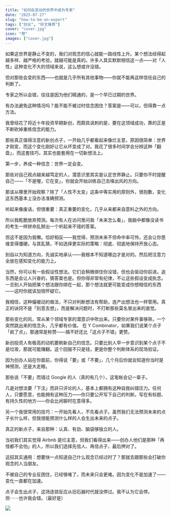 ```yaml
---
title: "如何在变动的世界中成为专家"
date: "2025-07-27"
slug: "how-to-be-an-expert"
tags: ["创业", "好文推荐"]
cover: "cover.jpg"
icon: "😎"
images: ["cover.jpg"]
---
```

如果这世界是静止不变的，我们对观念的信心就能一路线性上升。某个想法经得起越多样、越严格的考验，就越可能是真的。许多人其实默默相信这一点——对「人性」这种变化不大的领域来说，这么想或许没错。



但对那些会变的东西——也就是几乎所有其他事物——你就不能再这样信任自己的判断了。



专家之所以会错，往往是因为他们精通的，是一个早已过期的世界。



有办法避免这种情况吗？能不能不被过时信念困住？答案是——可以，但得靠一点方法。



我曾经花了将近十年投资早期新创，而颇具讽刺的是，要在这领域成功，靠的正是不断砍掉重练信念的能力。



那些真正值得注意的新创点子，一开始几乎都看起来像烂主意，原因很简单：世界才刚变，而这个变化刚好让它从坏变成了对。我花了很多时间学会分辨这种「翻盘」，而这套技巧，其实也能套用在一切新想法上。



第一步，养成一种信念：世界一定会变。



那些对自己观点越来越笃定的人，潜意识里其实是认定世界静止。只要你不时提醒自己——「不是喔，它在变」，你就会开始训练自己去嗅出风的方向。



那该从哪里开始观察？除了「人性不太变」这条中等实用的原则外，很抱歉，变化这东西基本上没办法准确预测。



听起来像废话，但很重要：真正重要的变化，几乎从来都来自意料之外的方向。



所以我乾脆放弃预测。每次有人在访问里问我「未来怎么看」，我脑中都像没读书的考生一样拼命乱掰出一个听起来不错的答案。



但这不是因为我懒。恰好相反——我觉得，预测未来不但命中率可怜，还会让你思维变得僵硬。与其乱猜，不如选择更实际的策略：彻底、彻底地保持开放心态。



别自以为知道方向，先诚实地承认——我根本不知道哪边才是对的。然后把注意力全放在感知变化的能力上。



当然，你可以有一些假设性想法。它们会稍微绑住你没错，但也会驱动你前进。追东西是会让人兴奋的，猜答案也是。但你得非常有纪律，不让这些假设变成执念。
一旦别人开始把某个想法跟你绑在一起，那个想法就更可能变成你想相信的东西——这时你就该加倍怀疑它。



我相信，这种偏被动的做法，不只对判断想法有帮助，连产出想法也一样管用。真正的诀窍不是「刻意去想」，而是解决问题时，不打断那些莫名冒出来的直觉。



那些变化的风，常从某个领域专家的潜意识中吹出来。只要你对某件事够熟，一个突然跳出来的怪念头，几乎都有价值。
在 Y Combinator，如果我们说某个点子「疯了点」，那通常是称赞——搞不好还比「这点子不错」更赞。



新创投资人有极高的动机要刷新自己的信念。只要比别人早一步意识到某个点子不是垃圾，那就可能赚翻。这个回报不只是钱，更是你整个判断体系的现场验证。



因为创办人站在你面前，你得说「要」或「不要」，几个月后你就会知道你当时是神预测，还是大走眼。



那些说「不要」而错过 Google 的人（真的有几个），这笔帐会记一辈子。



凡是对想法要「下注」而非只评论的人，基本上都拥有这种自我纠错压力。任何人，只要愿意，也能拥有这种压力——你只要公开写下自己的判断。写在有标题、有持久性的地方——你会比闲聊时在意得多。



另一个我很常用的技巧：一开始先看人，不先看点子。虽然我们无法预测未来的点子长什么样，但我很能预测什么样的人会生出未来的点子。



真正的新点子，来自那种：认真、有劲、脑袋够独立的人。



当初我们其实觉得 Airbnb 是烂主意，但我们看得出来——创办人他们是那种「再怪都不会怕」的人，所以我们选择先信人、再信点子，最后押对了。



这招其实通用：想要快一点知道自己什么观念已经过时了？那就去跟那些会打破你观念的人当朋友。



不被自己的专业反困住，已经够难了，而未来只会更难。因为变化不是加速了——变化一直都在加速。



点子会生出点子，这场连锁反应从旧石器时代就没停过。我不认为它会停。
但⋯⋯也许我会错。（最好是）




![](https://prod-files-secure.s3.us-west-2.amazonaws.com/112d0858-5090-4d34-a606-b75eb8d65fd2/46476355-9cf3-4e99-9b7a-3531bc426380/1000202064.png?X-Amz-Algorithm=AWS4-HMAC-SHA256&X-Amz-Content-Sha256=UNSIGNED-PAYLOAD&X-Amz-Credential=ASIAZI2LB4665OZKFPKU%2F20250829%2Fus-west-2%2Fs3%2Faws4_request&X-Amz-Date=20250829T134720Z&X-Amz-Expires=3600&X-Amz-Security-Token=IQoJb3JpZ2luX2VjEGYaCXVzLXdlc3QtMiJGMEQCIEsUBAdmfWy2o31mORu%2Bn7z02puBIdyDwRTl1eeFDyT%2BAiBL0j9V9BrAWk5jnwOYUphs%2FyJwjLNTPPEDe2LkdsnpUCqIBAi%2B%2F%2F%2F%2F%2F%2F%2F%2F%2F%2F8BEAAaDDYzNzQyMzE4MzgwNSIMqehPuVC86OsvY52qKtwDAKX6XVo7CYMoYuFFzCzecLAjZ094jBWdfFpwFyaCNAtUeVAOnNuhxQRhm125TVqdCgXSvD38%2FnmgSUe4jQM7R16brGjtrL1A%2BKAtlJCRIxVBe2zvA1P9mKKwgnxHO8gu0KxCd6fSldp338IBZu69AoYAam3BuWMM%2BgazRvYzlBiV%2F8g71HqjAYXJL9y6wpTdDh3kZU4RM157O%2BKjpv7rRpR%2F%2Bs5w0bbRwsseLBHbpjsaAQlYzg7n5P1NZrFUiSTd2xsJwJt8n5gt%2F%2B%2FzMTB8gSm3MND3XmlCIaoVB1CdjC2bStR70O1sllFgbhDdIKKoQ7%2FEbqVocrtGxn%2BxSlR08pQIWr37jTgSDRVbJMiMg46W4OVvjAd4stlpao1xnqfGIJTDC5O52A4zU4hMHHyCTfzvQj6SKhzJw95LfOD0%2BDZrL1cpGNDIGo1tyNmEBvLW%2B29vPlUD8DOZPCFOcP4bHKSZ2D5aDQborCBBjjLpbx8XrinwLkGm9iHO40c6WmH2oP3wm1gj%2FdCzD7tvx8yDKv4ucumFeIkrbPHOgQJ%2Bj6bNBeFa7RZti6lpuf5MNrMeteUXPeUSO7Gl%2BjgHMGTeDtdhdQSF%2FWmNXmFKnogikVuHKwMbl4U8Q1rMpikwotLGxQY6pgGAY6qetTldCVwB723BScB%2FI44TxQ8AvUzOjvK6uOw6QXQIJjL7fkwYSgMAaHLYGWQ50eDMqzCCp5Bea8FE5iP6JQ191%2FU5h42gyKmZMSmV8rObG%2BYeaJdrR7G%2FjTXI7fNWZAY7qF9xHcZGAZBuP%2BYK1s%2FIjZiZ5AKzxxQDTc0glY9QuFC3GkzG%2BuSpuCAv3MB%2Bsnw95bDwR87YJrAZfDPG%2B4DHjbiT&X-Amz-Signature=8594ef9fc39bb358ec2fd06db34ad76ba3ac75839dfec846121ba007d01260e3&X-Amz-SignedHeaders=host&x-amz-checksum-mode=ENABLED&x-id=GetObject)

